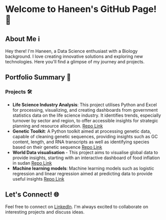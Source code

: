 # Welcome to Haneen's GitHub Page! 👋

## About Me ℹ️

Hey there! I'm Haneen, a Data Science enthusiast with a Biology background. I love creating innovative solutions and exploring new technologies. Here you'll find a glimpse of my journey and projects.


## Portfolio Summary 💼

### Projects 🛠️

- **Life Science Industry Analysis**: This project utilises Python and Excel for processing, visualizing, and creating dashboards from government statistics data on the life science industry. It identifies trends, especially turnover by sector and region, to offer accessible insights for strategic planning and resource allocation.
  [Repo Link](https://github.com/haneenkheir/Life_science_industry_analysis-/tree/main) 
- **Genetic Toolkit**: A Python toolkit aimed at processing genetic data, capable of cleaning genetic sequences, providing insights such as GC content, length, and RNA transcripts as well as identifying species based on their genetic sequence [Repo Link](https://github.com/haneenkheir/Portfolio/tree/main/Python%20projects/Genetic_tools)
- **World Data visualisation** - This project aims to visualise global data to provide insights, starting with an interactive dashboard of food inflation in sudan [Repo Link](https://github.com/haneenkheir/Portfolio/blob/main/Data%20Visualisation/Interactive_dashboard.ipynb)
- **Machine learning models**: Machine learning models such as logistic regression and linear regression aimed at predicting data to provide useful insights [Repo Link](https://github.com/haneenkheir/Portfolio/tree/main/Machine%20learning%20projects)


## Let's Connect! 🌐

Feel free to connect on [LinkedIn](https://www.linkedin.com/in/haneen-kheir-948055202/). I'm always excited to collaborate on interesting projects and discuss ideas.

